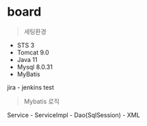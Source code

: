 # board
> 세팅환경
- STS 3
- Tomcat 9.0
- Java 11
- Mysql 8.0.31
- MyBatis

jira - jenkins test

> Mybatis 로직

Service - ServiceImpl - Dao(SqlSession) - XML
